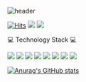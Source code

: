 ![header](https://capsule-render.vercel.app/api?type=transparent&color=auto&height=100&section=header&text=%20Welcom%20to%20EunChan's%20GitHub%20&fontSize=50)

[![Hits](https://hits.seeyoufarm.com/api/count/incr/badge.svg?url=https%3A%2F%2Fgithub.com%2FEunChanNam&count_bg=%233DC849&title_bg=%23555555&icon=github.svg&icon_color=%23FFFFFF&title=GitHub&edge_flat=false)](https://hits.seeyoufarm.com) <a href="https://www.instagram.com/left_chan/"><img src="https://img.shields.io/badge/Instagram-FF69B4?style=flat-square&logo=Instagram&logoColor=white"/></a> <img src="https://img.shields.io/badge/Gmail-FF8C00?style=flat-square&logo=Gmail&logoColor=white"/>



:computer: Technology Stack :computer:

<img src="https://img.shields.io/badge/Github-181717?style=flat&logo=github&logoColor=white"> <img src="https://img.shields.io/badge/C++-0000CD?style=flat&logo=C++&logoColor=white"/> <img src="https://img.shields.io/badge/JAVA-A52A2A?style=flat&logo=java&logoColor=white"/> <img src="https://img.shields.io/badge/Mysql-4479A1?style=flat&logo=mysql&logoColor=white"> <img src="https://img.shields.io/badge/Spring-6DB33F?style=flat&logo=Spring&logoColor=white"/> <img src="https://img.shields.io/badge/Spring Boot-6DB33F?style=flat&logo=Spring Boot&logoColor=white"/> <img src="https://img.shields.io/badge/JPA-FF00FF?style=flat&logo=&logoColor=white"/> <img src="https://img.shields.io/badge/Data JPA-FF00FF?style=flat&logo=&logoColor=white"/>

[![Anurag's GitHub stats](https://github-readme-stats.vercel.app/api?username=EunChanNam)](https://github.com/EunChanNam/github-readme-stats)

<!--
**EunChanNam/EunChanNam** is a ✨ _special_ ✨ repository because its `README.md` (this file) appears on your GitHub profile.

Here are some ideas to get you started:

- 🔭 I’m currently working on ...
- 🌱 I’m currently learning ...
- 👯 I’m looking to collaborate on ...
- 🤔 I’m looking for help with ...
- 💬 Ask me about ...
- 📫 How to reach me: ...
- 😄 Pronouns: ...
- ⚡ Fun fact: ...
-->
